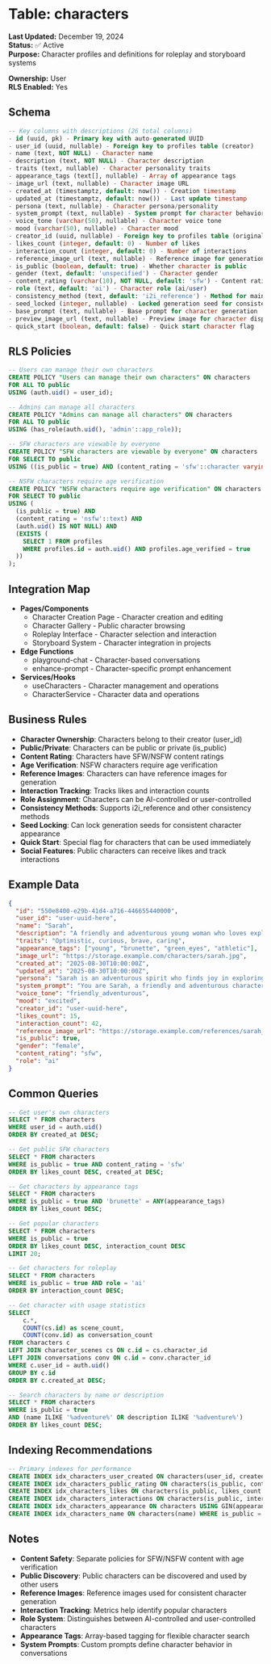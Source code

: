 # Table: characters

**Last Updated:** December 19, 2024  
**Status:** ✅ Active  
**Purpose:** Character profiles and definitions for roleplay and storyboard systems

**Ownership:** User  
**RLS Enabled:** Yes

## **Schema**
```sql
-- Key columns with descriptions (26 total columns)
- id (uuid, pk) - Primary key with auto-generated UUID
- user_id (uuid, nullable) - Foreign key to profiles table (creator)
- name (text, NOT NULL) - Character name
- description (text, NOT NULL) - Character description
- traits (text, nullable) - Character personality traits
- appearance_tags (text[], nullable) - Array of appearance tags
- image_url (text, nullable) - Character image URL
- created_at (timestamptz, default: now()) - Creation timestamp
- updated_at (timestamptz, default: now()) - Last update timestamp
- persona (text, nullable) - Character persona/personality
- system_prompt (text, nullable) - System prompt for character behavior
- voice_tone (varchar(50), nullable) - Character voice tone
- mood (varchar(50), nullable) - Character mood
- creator_id (uuid, nullable) - Foreign key to profiles table (original creator)
- likes_count (integer, default: 0) - Number of likes
- interaction_count (integer, default: 0) - Number of interactions
- reference_image_url (text, nullable) - Reference image for generation
- is_public (boolean, default: true) - Whether character is public
- gender (text, default: 'unspecified') - Character gender
- content_rating (varchar(10), NOT NULL, default: 'sfw') - Content rating (sfw/nsfw)
- role (text, default: 'ai') - Character role (ai/user)
- consistency_method (text, default: 'i2i_reference') - Method for maintaining consistency
- seed_locked (integer, nullable) - Locked generation seed for consistency
- base_prompt (text, nullable) - Base prompt for character generation
- preview_image_url (text, nullable) - Preview image for character display
- quick_start (boolean, default: false) - Quick start character flag
```

## **RLS Policies**
```sql
-- Users can manage their own characters
CREATE POLICY "Users can manage their own characters" ON characters
FOR ALL TO public
USING (auth.uid() = user_id);

-- Admins can manage all characters
CREATE POLICY "Admins can manage all characters" ON characters
FOR ALL TO public
USING (has_role(auth.uid(), 'admin'::app_role));

-- SFW characters are viewable by everyone
CREATE POLICY "SFW characters are viewable by everyone" ON characters
FOR SELECT TO public
USING ((is_public = true) AND (content_rating = 'sfw'::character varying));

-- NSFW characters require age verification
CREATE POLICY "NSFW characters require age verification" ON characters
FOR SELECT TO public
USING (
  (is_public = true) AND 
  (content_rating = 'nsfw'::text) AND 
  (auth.uid() IS NOT NULL) AND 
  (EXISTS (
    SELECT 1 FROM profiles 
    WHERE profiles.id = auth.uid() AND profiles.age_verified = true
  ))
);
```

## **Integration Map**
- **Pages/Components**
  - Character Creation Page - Character creation and editing
  - Character Gallery - Public character browsing
  - Roleplay Interface - Character selection and interaction
  - Storyboard System - Character integration in projects
- **Edge Functions**
  - playground-chat - Character-based conversations
  - enhance-prompt - Character-specific prompt enhancement
- **Services/Hooks**
  - useCharacters - Character management and operations
  - CharacterService - Character data and operations

## **Business Rules**
- **Character Ownership**: Characters belong to their creator (user_id)
- **Public/Private**: Characters can be public or private (is_public)
- **Content Rating**: Characters have SFW/NSFW content ratings
- **Age Verification**: NSFW characters require age verification
- **Reference Images**: Characters can have reference images for generation
- **Interaction Tracking**: Tracks likes and interaction counts
- **Role Assignment**: Characters can be AI-controlled or user-controlled
- **Consistency Methods**: Supports i2i_reference and other consistency methods
- **Seed Locking**: Can lock generation seeds for consistent character appearance
- **Quick Start**: Special flag for characters that can be used immediately
- **Social Features**: Public characters can receive likes and track interactions

## **Example Data**
```json
{
  "id": "550e8400-e29b-41d4-a716-446655440000",
  "user_id": "user-uuid-here",
  "name": "Sarah",
  "description": "A friendly and adventurous young woman who loves exploring nature",
  "traits": "Optimistic, curious, brave, caring",
  "appearance_tags": ["young", "brunette", "green_eyes", "athletic"],
  "image_url": "https://storage.example.com/characters/sarah.jpg",
  "created_at": "2025-08-30T10:00:00Z",
  "updated_at": "2025-08-30T10:00:00Z",
  "persona": "Sarah is an adventurous spirit who finds joy in exploring the world around her. She's always eager to share her discoveries and help others see the beauty in nature.",
  "system_prompt": "You are Sarah, a friendly and adventurous character. Always respond with enthusiasm and curiosity about the world around you.",
  "voice_tone": "friendly_adventurous",
  "mood": "excited",
  "creator_id": "user-uuid-here",
  "likes_count": 15,
  "interaction_count": 42,
  "reference_image_url": "https://storage.example.com/references/sarah_ref.jpg",
  "is_public": true,
  "gender": "female",
  "content_rating": "sfw",
  "role": "ai"
}
```

## **Common Queries**
```sql
-- Get user's own characters
SELECT * FROM characters
WHERE user_id = auth.uid()
ORDER BY created_at DESC;

-- Get public SFW characters
SELECT * FROM characters
WHERE is_public = true AND content_rating = 'sfw'
ORDER BY likes_count DESC, created_at DESC;

-- Get characters by appearance tags
SELECT * FROM characters
WHERE is_public = true AND 'brunette' = ANY(appearance_tags)
ORDER BY likes_count DESC;

-- Get popular characters
SELECT * FROM characters
WHERE is_public = true
ORDER BY likes_count DESC, interaction_count DESC
LIMIT 20;

-- Get characters for roleplay
SELECT * FROM characters
WHERE is_public = true AND role = 'ai'
ORDER BY interaction_count DESC;

-- Get character with usage statistics
SELECT 
    c.*,
    COUNT(cs.id) as scene_count,
    COUNT(conv.id) as conversation_count
FROM characters c
LEFT JOIN character_scenes cs ON c.id = cs.character_id
LEFT JOIN conversations conv ON c.id = conv.character_id
WHERE c.user_id = auth.uid()
GROUP BY c.id
ORDER BY c.created_at DESC;

-- Search characters by name or description
SELECT * FROM characters
WHERE is_public = true 
AND (name ILIKE '%adventure%' OR description ILIKE '%adventure%')
ORDER BY likes_count DESC;
```

## **Indexing Recommendations**
```sql
-- Primary indexes for performance
CREATE INDEX idx_characters_user_created ON characters(user_id, created_at DESC);
CREATE INDEX idx_characters_public_rating ON characters(is_public, content_rating);
CREATE INDEX idx_characters_likes ON characters(is_public, likes_count DESC);
CREATE INDEX idx_characters_interactions ON characters(is_public, interaction_count DESC);
CREATE INDEX idx_characters_appearance ON characters USING GIN(appearance_tags);
CREATE INDEX idx_characters_name ON characters(name) WHERE is_public = true;
```

## **Notes**
- **Content Safety**: Separate policies for SFW/NSFW content with age verification
- **Public Discovery**: Public characters can be discovered and used by other users
- **Reference Images**: Reference images used for consistent character generation
- **Interaction Tracking**: Metrics help identify popular characters
- **Role System**: Distinguishes between AI-controlled and user-controlled characters
- **Appearance Tags**: Array-based tagging for flexible character search
- **System Prompts**: Custom prompts define character behavior in conversations
